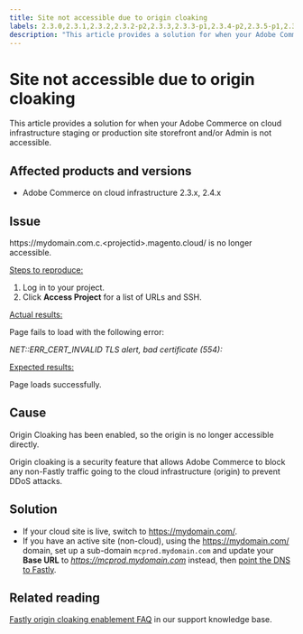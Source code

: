 ```yaml
---
title: Site not accessible due to origin cloaking
labels: 2.3.0,2.3.1,2.3.2,2.3.2-p2,2.3.3,2.3.3-p1,2.3.4-p2,2.3.5-p1,2.3.5-p2,2.3.6,2.3.6-p1,2.4.0,2.4.0-p1,2.4.1,2.4.1-p1,2.4.2,DNS,Fastly,Magento Commerce Cloud,origin,origin cloaking,production,security,troubleshooting,Adobe Commerce,cloud infrastructure
description: "This article provides a solution for when your Adobe Commerce on cloud infrastructure staging or production site storefront and/or Admin is not accessible."
---
```


# Site not accessible due to origin cloaking

This article provides a solution for when your Adobe Commerce on cloud infrastructure staging or production site storefront and/or Admin is not accessible.

## Affected products and versions

* Adobe Commerce on cloud infrastructure 2.3.x, 2.4.x

## Issue

https:&#8203;//mydomain.com.c.&lt;projectid&gt;.magento.cloud/ is no longer accessible.

<u>Steps to reproduce:</u>

1. Log in to your project.
1. Click **Access Project** for a list of URLs and SSH.

<u>Actual results:</u>

Page fails to load with the following error:

*NET::ERR\_CERT\_INVALID*  *TLS alert, bad certificate (554):*

<u>Expected results:</u>

Page loads successfully.

## Cause

Origin Cloaking has been enabled, so the origin is no longer accessible directly.

Origin cloaking is a security feature that allows Adobe Commerce to block any non-Fastly traffic going to the cloud infrastructure (origin) to prevent DDoS attacks.

## Solution

* If your cloud site is live, switch to https://mydomain.com/.
* If you have an active site (non-cloud), using the https://mydomain.com/ domain, set up a sub-domain `mcprod.mydomain.com` and update your **Base URL** to *https://mcprod.mydomain.com* instead, then [point the DNS to Fastly](https://devdocs.magento.com/cloud/cdn/configure-fastly.html#update-dns-configuration-with-development-settings).

## Related reading

[Fastly origin cloaking enablement FAQ](https://support.magento.com/hc/en-us/articles/360055181631) in our support knowledge base.